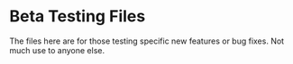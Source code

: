 # Beta Testing Files

The files here are for those testing specific new features or bug fixes.  Not much use to anyone else.
